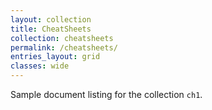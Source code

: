 ```yaml
---
layout: collection
title: CheatSheets
collection: cheatsheets
permalink: /cheatsheets/
entries_layout: grid
classes: wide
---
```


Sample document listing for the collection `ch1`.